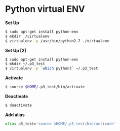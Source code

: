 # Python virtual ENV

**Set Up**
```bash
$ sudo apt-get install python-env
$ mkdir ./virtualenv
$ virtualenv -p /usr/bin/python2.7 ./virtualenv
```

**Set Up [2]**
```bash
$ sudo apt-get install python-env
$ mkdir ~/.p3_test
$ virtualenv -p `which python3` ~/.p3_test
```


**Activate**
```bash
$ source $HOME/.p3_test/bin/activate
```

**Deactivate**
```bash
$ deactivate
```

**Add alias**
```bash
alias p3_test='source $HOME/.p3_test/bin/activate'

```
